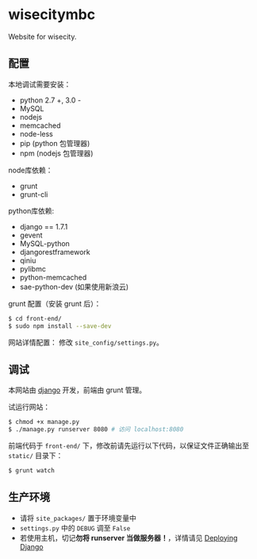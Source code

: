 # wisecitymbc
Website for wisecity.

## 配置

本地调试需要安装：

 + python 2.7 +, 3.0 -
 + MySQL
 + nodejs
 + memcached
 + node-less
 + pip (python 包管理器)
 + npm (nodejs 包管理器)

node库依赖：

 + grunt
 + grunt-cli

python库依赖:

 + django == 1.7.1
 + gevent
 + MySQL-python
 + djangorestframework
 + qiniu
 + pylibmc
 + python-memcached
 + sae-python-dev (如果使用新浪云)

grunt 配置（安装 grunt 后）：

```sh
$ cd front-end/
$ sudo npm install --save-dev
```

网站详情配置： 修改 `site_config/settings.py`。

## 调试

本网站由 [django](https://www.djangoproject.com/) 开发，前端由 grunt 管理。

试运行网站：

```sh
$ chmod +x manage.py
$ ./manage.py runserver 8080 # 访问 localhost:8080
```

前端代码于 `front-end/` 下，修改前请先运行以下代码，以保证文件正确输出至 `static/` 目录下：

```sh
$ grunt watch
```

## 生产环境

 + 请将 `site_packages/` 置于环境变量中
 + `settings.py` 中的 `DEBUG` 调至 `False`
 + 若使用主机，切记**勿将 runserver 当做服务器！**，详情请见 [Deploying Django](https://docs.djangoproject.com/en/1.8/howto/deployment/)